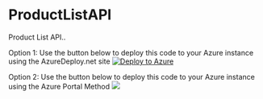 # ProductListAPI
Product List API..

Option 1: Use the button below to deploy this code to your Azure instance using the AzureDeploy.net site
[![Deploy to Azure](https://azuredeploy.net/deploybutton.png)](https://azuredeploy.net/)

Option 2: Use the button below to deploy this code to your Azure instance using the Azure Portal Method
<a href="https://portal.azure.com/#create/Microsoft.Template/uri/https%3A%2F%2Fraw.githubusercontent.com%2Fpratapladhani%2FProductListAPI%2Fmaster%2FOtherArtifacts%2Ftemplate.json" target="_blank">
    <img src="http://azuredeploy.net/deploybutton.png"/>
</a>
